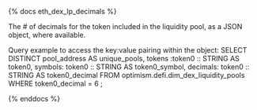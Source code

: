 {% docs eth_dex_lp_decimals %}

The # of decimals for the token included in the liquidity pool, as a JSON object, where available. 

Query example to access the key:value pairing within the object:
SELECT
    DISTINCT pool_address AS unique_pools,
    tokens :token0 :: STRING AS token0,
    symbols: token0 :: STRING AS token0_symbol,
    decimals: token0 :: STRING AS token0_decimal
FROM optimism.defi.dim_dex_liquidity_pools
WHERE token0_decimal = 6
;

{% enddocs %}